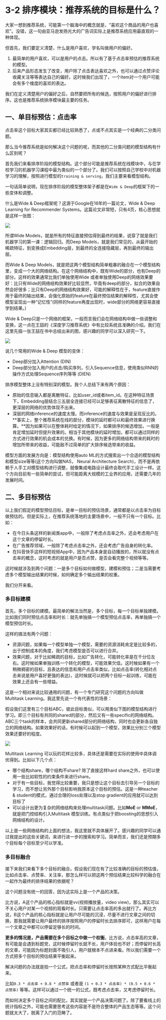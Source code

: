 # 3-2 排序模块：推荐系统的目标是什么？

大家一想到推荐系统，可能第一个脑海中的概念就是，“喜欢这个商品的用户也喜欢”。没错，这一句由亚马逊发扬光大的广告词实际上是推荐系统应用最直观的一种体现。

但首先，我们要定义清楚，什么是用户喜欢，学名叫做用户的偏好。

1. 最简单的用户喜欢，可以是用户的点击。所以有了基于点击率预估的推荐系统的模型。
2. 后来产品形态发生了改变，用户除了点击表达喜欢之外，也可以通过点赞评论收藏关注等等表达自己的偏好。这时候我们出现了，一个item对一个用户可能会有多个维度的喜欢的表达。

我们在定义清楚用户的偏好之后，自然要把所有的候选，按照用户的偏好进行排序。这也是推荐系统排序模块最主要的任务。

## 一、单目标预估：点击率

点击率这个目标大家其实都已经比较熟悉了，点或不点其实是一个经典的二分类问题。

那么当今推荐系统是如何解决这个问题的呢，而其他的二分类问题的模型结构有什么区别呢？

首先我们来看排序阶段的模型结构。这个部分可能是推荐系统在线模块中，与在学校学习的机器学习课程中最为类似的一个部分了。我们可以按照自己学校中对机器学习的理解，按照进行模型的`training & serving`，我们主要来看模型结构。

一句话简单说明，现在排序阶段的模型整体架子都是在`Wide & Deep`的框架下的一些变体和调整。

什么是Wide & Deep框架呢？这源于Google在16年的一篇论文，Wide & Deep Learning for Recommender Systems。这篇论文非常短，只有4页，核心思想就是这样一张图：

![](/assets/images/2020-09/CA0B01D4-34FD-4FEE-AF81-AB0EC47CF5BD.png)

所谓Wide Models，就是所有的特征直接预估得到最终的结果，说穿了就是我们机器学习的第一课：逻辑回归。而Deep Models，就是我们常见的，从最开始的稀疏特征，到变换成Embedding层，到最终的全连接隐藏层，再到最终的输出层。

而Wide & Deep Models，就是把这两个模型结构简单粗暴的融合在一个模型结构里，变成一个大的网络结构。在这个网络结构中，既有Wide的部分，也有Deep的部分。这样的效果通常比我们单独使用Wide 或者单独使用Deep的网络效果要好：比只有Wide的网络结构效果好比较显然，毕竟有deep的部分，拟合的效果自然会好很多；比只有Deep的网络结构效果好，可能的解释性在于，feature直接作用于最终的输出结果，会强化原始的feature在最终预估结果的解释性，尤其会使模型呈现出一种“记忆性”(同样的feature再度出现时，wide部分的网络更容易直接学到结果。)

Wide & Deep只是一个网络的框架，一般而言我们会在网络结构中做一些调整和变换，这一点在王喆的《深度学习推荐系统》中有比较系统且准确的介绍。我们在这里先插一张王喆在书中总结出来的图，感兴趣的同学可以深入研究一下。

![](/assets/images/2020-09/71FB5486-D28B-4918-BD9F-08CAA66805AD.png)

说几个常用的Wide & Deep 模型的变体：
* Deep部分加入Attention (DIN)
* Deep部分加入用户的点击/购买序列，引入Sequence信息，使用类似RNN的操作方式处理Sequence序列等等 (DIEN)

排序模型整体上没有特别深的模型。我个人总结下来有两个原因：
* 原始的信息输入都是离散特征，比如user_id或者item_id。在这种特征场景下，Embedding层结合三五层全连接已经可以足够表征离散特征的信息了，更深层的网络的优势体现不出来。
* 深层的网络inference的速度太慢。而inference的速度与效果是呈现反比的。**事实上，整个推荐系统在线的部分，模块的延时都可以和最终效果进行换算。**因为如果可以在整体耗时给定的情况下，如果排序的候选增加，一般是肯定增加延时但提升效果的。相当于其他模块的延时增加，都可以通过同样的方式进行效果的机会成本的兑换。有时候，因为更多的网络结构带来的耗时的增加所带来的收益，可能敌不过简单的扩大排序候选带来的收益。

模型方面的发展方向是：模型结构使用auto ML的方式搜索出一个合适的模型结构和模型size等等(这个方向叫做NAS， Neural Architecture Search)，而不是再依赖于人手工对模型结构进行调整，就像集成电路设计最终会取代手工设计一样。这个方向目前有一些简单的尝试，但可能距离大规模的工业界的应用，还需要几年的发展时间。

## 二、多目标预估

以上我们假定的模型预估目标，是单一目标的预估场景，通常都是以点击率为目标做预估的。但是实际上，在推荐系统落地的主要场景中，一般不只有一个目标。比如：

* 在今日头条这样的新闻类app中，一般除了考虑点击率之外，还会考虑用户在这个文章的停留时长。
* 在广告推荐领域，一般除了考虑点击率之外，还会考虑广告自身的转化率。
* 在抖音快手这样的短视频App中，因为产品本身是自动播放的，所以就没有点击率的概念，这时考虑的就是用户是否点赞，是否会看完整个视频等等。

这时候就涉及到两个问题：一是多个目标如何做模型，建模和预估；二是当需要考虑多个模型输出结果的时候，如何确定多个输出结果的权重。

我们分开来看。

### 多目标建模

首先，多个目标的建模。最简单的解法当然是，多个目标，每一个目标单独建模。比如我们同时预估点击率和时长：就先单独搞一个模型预估点击率，再单独搞一个模型预估时长。

这样的搞法有两个问题：
* 资源问题，如果每一个模型单独一个模型，需要的资源消耗肯定是比较多的，出于控制成本的角度，我们考虑模型是否可以进行合并。
* 效果问题，对于比如稀疏的目标，比如广告转化，可能转化率是在千分位左右。这时候如果单独训练一个转化的模型，可能效果欠佳。这时候如果有一个稍微稠密的目标，且表达的信息和用户点击率类似，比如点击率(转化相对点击来说是用户喜好更强的表达)，这时候就可以把两个目标一起训练，可能在效果上还会有一些增益。

这是一个相对来说比较通用的问题，有一个专门研究这个问题的方向叫做Multitask Learning。我这里先说一个有代表性的场景：

假设我们这里有三个目标ABC，彼此目标类似，可以用类似下图的模型结构进行学习。即三个目标有共同的shared的部分，然后又有一些specific的网络结构。ABC三个task的样本，会共同更新shared部分的网络结构，同时也会更新各自独立的网络结构。如果效果好的话，有时候可以起到一个模型，效果比分别三个模型效果还要好的程度。

![](/assets/images/2020-09/mtl_images-001-2.png)

Multitask Learning 可以玩的花样比较多，具体还是需要在实际的使用中具体调优得到。比如以下几个点：
* 哪个结构share，哪个结构不share? 除了直接这样hard share之外，也可以使用一些比如软性的约束条件来进行share。
* 对于有一些目标，我觉得比较重要，我只是想让这个目标去引导另一个目标的学习，而不想让另外那个目标影响我原本这个目标的预估。这是一种teacher & student的模式，通过合理的loss处理以及stop gradient的应用就可以达到目标了
* 可以设计出更为复杂的网络结构来处理multitask问题。比如**MoE** or **MMoE**，就是把门控结构引入Multitask 模型训练。有点类似于把boosting的思想引入网络结构的设计。

以上是一些网络结构的上面的想法，我这里就不具体展开了。感兴趣的同学可以通过我提出的这些关键词，来进行进一步的搜索和学习。简单而言，我们还是预期多个目标每个目标至少可以学准。

### 多目标融合

接下来我们来看下多个目标的融合。假设我们现在有了比较准确的目标的预估值，比如点击率、点赞率、关注率，那怎么样可以把这两个预估结果比较科学的融合在一起作为最终的排序结果的依据呢？

这个问题没有统一的回答，因为这实际上是一个产品的决策。

比方说，A这个产品的核心指标就是vv(视频播放量，video view)，那么其实可以不关心用户对某一个视频的观看时长。只需要让点击率高的多出就行了。再比方说，B这个产品的核心指标就是让用户尽可能的沉浸，尽量不进行文章之间的切换，那我就需要让用户最终的排序按照用户的停留时长去排序即可，这样用户在每一个文章之中都可以停留足够长的时间。

**更多的情况是，产品需要在多个目标之中做一个权衡**。比方说，点击率高的文章，有可能是会遇到标题党，这时候停留时长就不长，用户体验也不好；而停留时长高的文章，可能因为标题封面不吸引人，用户就根本不点进来看。所以我们需要一个方式把多个目标的预估结果平衡起来。

解决问题的办法就是拍一个公式，把点击率和停留时长按照某种方式配比平衡起来。

比如`0.3 * 点击率 + 0.8 * 点赞率` 或者是 `(1 + 0.3 * 点击率) * (0.5 + 0.6 * 点赞率)` 等等。这样可以通过一个统一的公式，既考虑点击率，又考虑停留时长。

而如何决定多个目标之间的配比，其实就是一个产品决策问题了。除了要看线上的统计指标之外，可能也需要思考这些内容是不是符合整体的产品生态等等。这个问题就太大了，脱离了入门的范畴了。